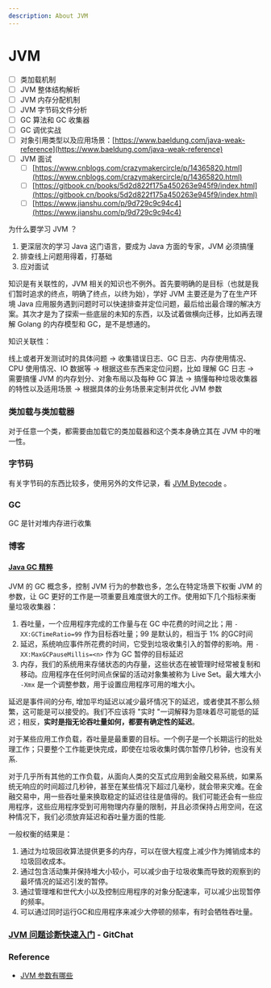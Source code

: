 ```yaml
---
description: About JVM
---
```


# JVM

* [ ] 类加载机制
* [ ] JVM 整体结构解析
* [ ] JVM 内存分配机制
* [ ] JVM 字节码文件分析
* [ ] GC 算法和 GC 收集器
* [ ] GC 调优实战
* [ ] 对象引用类型以及应用场景：[https://www.baeldung.com/java-weak-reference](https://www.baeldung.com/java-weak-reference)
* [ ] JVM 面试
  * [ ] [https://www.cnblogs.com/crazymakercircle/p/14365820.html](https://www.cnblogs.com/crazymakercircle/p/14365820.html)
  * [ ] [https://gitbook.cn/books/5d2d822f175a450263e945f9/index.html](https://gitbook.cn/books/5d2d822f175a450263e945f9/index.html)
  * [ ] [https://www.jianshu.com/p/9d729c9c94c4](https://www.jianshu.com/p/9d729c9c94c4)

为什么要学习 JVM ？

1. 更深层次的学习 Java 这门语言，要成为 Java 方面的专家，JVM 必须搞懂
2. 排查线上问题用得着，打基础
3. 应对面试

知识是有关联性的，JVM 相关的知识也不例外。首先要明确的是目标（也就是我们暂时追求的终点，明确了终点，以终为始），学好 JVM 主要还是为了在生产环境 Java 应用服务遇到问题时可以快速排查并定位问题，最后给出最合理的解决方案。其次才是为了探索一些底层的未知的东西，以及试着做横向迁移，比如再去理解 Golang 的内存模型和 GC，是不是想通的。

知识关联性：

线上或者开发测试时的具体问题 -&gt; 收集错误日志、GC 日志、内存使用情况、CPU 使用情况、IO 数据等 -&gt; 根据这些东西来定位问题，比如 理解 GC 日志 -&gt; 需要搞懂 JVM 的内存划分、对象布局以及每种 GC 算法 -&gt; 搞懂每种垃圾收集器的特性以及适用场景 -&gt; 根据具体的业务场景来定制并优化 JVM 参数

### 类加载与类加载器

对于任意一个类，都需要由加载它的类加载器和这个类本身确立其在 JVM 中的唯一性。

### 字节码

有关字节码的东西比较多，使用另外的文件记录，看 [JVM Bytecode](jvm-bytecode.md) 。

### GC

GC 是针对堆内存进行收集

### 博客

#### [Java GC 精粹](https://mechanical-sympathy.blogspot.com/2013/07/java-garbage-collection-distilled.html)

JVM 的 GC 概念多，控制 JVM 行为的参数也多，怎么在特定场景下权衡 JVM 的参数，让 GC 更好的工作是一项重要且难度很大的工作。使用如下几个指标来衡量垃圾收集器：

1. 吞吐量，一个应用程序完成的工作量与在 GC 中花费的时间之比；用 `-XX:GCTimeRatio=99` 作为目标吞吐量；99 是默认的，相当于 1% 的GC时间
2. 延迟，系统响应事件所花费的时间，它受到垃圾收集引入的暂停的影响。用 `-XX:MaxGCPauseMillis=<n>` 作为 GC  暂停的目标延迟
3. 内存，我们的系统用来存储状态的内存量，这些状态在被管理时经常被复制和移动。应用程序在任何时间点保留的活动对象集被称为 Live Set。最大堆大小 `-Xmx` 是一个调整参数，用于设置应用程序可用的堆大小。

延迟是事件间的分布, 增加平均延迟以减少最坏情况下的延迟，或者使其不那么频繁，这可能是可以接受的。我们不应该将 "实时 "一词解释为意味着尽可能低的延迟；相反，**实时是指无论吞吐量如何，都要有确定性的延迟**。

对于某些应用工作负载，吞吐量是最重要的目标。一个例子是一个长期运行的批处理工作；只要整个工作能更快完成，即使在垃圾收集时偶尔暂停几秒钟，也没有关系.

对于几乎所有其他的工作负载，从面向人类的交互式应用到金融交易系统，如果系统无响应的时间超过几秒钟，甚至在某些情况下超过几毫秒，就会带来灾难。在金融交易中，用一些吞吐量来换取稳定的延迟往往是值得的。我们可能还会有一些应用程序，这些应用程序受到可用物理内存量的限制，并且必须保持占用空间，在这种情况下，我们必须放弃延迟和吞吐量方面的性能.

一般权衡的结果是：

1.  通过为垃圾回收算法提供更多的内存，可以在很大程度上减少作为摊销成本的垃圾回收成本。
2. 通过包含活动集并保持堆大小较小，可以减少由于垃圾收集而导致的观察到的最坏情况的延迟引发的暂停。
3. 通过管理堆和世代大小以及控制应用程序的对象分配速率，可以减少出现暂停的频率。
4. 可以通过同时运行GC和应用程序来减少大停顿的频率，有时会牺牲吞吐量。

### [JVM 问题诊断快速入门](https://gitbook.cn/books/5d2d822f175a450263e945f9/index.html) - GitChat



### Reference

* [JVM 参数有哪些](https://docs.oracle.com/javase/8/docs/technotes/tools/unix/java.html)

